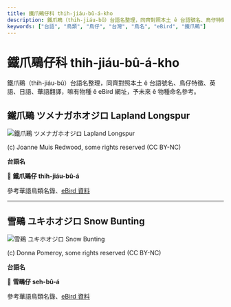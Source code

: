 ```yaml
---
title: 鐵爪鵐仔科 thih-jiáu-bû-á-kho
description: 鐵爪鵐（thih-jiáu-bû）台語名整理，同齊對照本土 ê 台語號名、鳥仔特徵、英語、日語、華語翻譯，嘛有物種 ê eBird 網址，予未來 ê 物種命名參考。
keywords: ["台語", "鳥類", "鳥仔", "台灣", "鳥名", "eBird", "鐵爪鵐"]
---
```


# 鐵爪鵐仔科 thih-jiáu-bû-á-kho

鐵爪鵐（thih-jiáu-bû）台語名整理，同齊對照本土 ê 台語號名、鳥仔特徵、英語、日語、華語翻譯，嘛有物種 ê eBird 網址，予未來 ê 物種命名參考。

## 鐵爪鵐 ツメナガホオジロ Lapland Longspur

![鐵爪鵐 ツメナガホオジロ Lapland Longspur](https://inaturalist-open-data.s3.amazonaws.com/photos/31194127/medium.jpeg)

(c) Joanne Muis Redwood, some rights reserved (CC BY-NC)

**台語名**

🎯 **鐵爪鵐仔 thih-jiáu-bû-á**

參考華語鳥類名錄、[eBird 資料](https://ebird.org/species/laplon)

---

## 雪鵐 ユキホオジロ Snow Bunting

![雪鵐 ユキホオジロ Snow Bunting](https://inaturalist-open-data.s3.amazonaws.com/photos/19720126/medium.jpeg)

(c) Donna Pomeroy, some rights reserved (CC BY-NC)

**台語名**

🎯 **雪鵐仔 seh-bû-á**

參考華語鳥類名錄、[eBird 資料](https://ebird.org/species/snobun)
